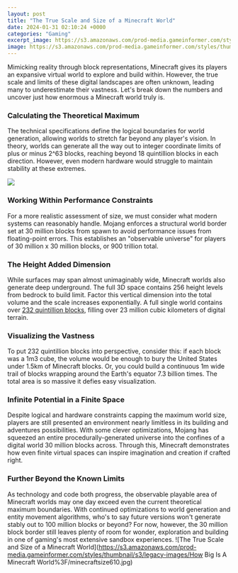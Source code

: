 ```yaml
---
layout: post
title: "The True Scale and Size of a Minecraft World"
date: 2024-01-31 02:10:24 +0000
categories: "Gaming"
excerpt_image: https://s3.amazonaws.com/prod-media.gameinformer.com/styles/thumbnail/s3/legacy-images/How Big Is A Minecraft World%3F/minecraftsize610.jpg
image: https://s3.amazonaws.com/prod-media.gameinformer.com/styles/thumbnail/s3/legacy-images/How Big Is A Minecraft World%3F/minecraftsize610.jpg
---
```


Mimicking reality through block representations, Minecraft gives its players an expansive virtual world to explore and build within. However, the true scale and limits of these digital landscapes are often unknown, leading many to underestimate their vastness. Let's break down the numbers and uncover just how enormous a Minecraft world truly is. 
### Calculating the Theoretical Maximum
The technical specifications define the logical boundaries for world generation, allowing worlds to stretch far beyond any player's vision. In theory, worlds can generate all the way out to integer coordinate limits of plus or minus 2^63 blocks, reaching beyond 18 quintillion blocks in each direction. However, even modern hardware would struggle to maintain stability at these extremes. 

![](https://i.ytimg.com/vi/9HYMVbpqPbM/maxresdefault.jpg)
### Working Within Performance Constraints
For a more realistic assessment of size, we must consider what modern systems can reasonably handle. Mojang enforces a structural world border set at 30 million blocks from spawn to avoid performance issues from floating-point errors. This establishes an "observable universe" for players of 30 million x 30 million blocks, or 900 trillion total.
### The Height Added Dimension 
While surfaces may span almost unimaginably wide, Minecraft worlds also generate deep underground. The full 3D space contains 256 height levels from bedrock to build limit. Factor this vertical dimension into the total volume and the scale increases exponentially. A full single world contains over [232 quintillion blocks](https://store.fi.io.vn/collection/french-bulldog), filling over 23 million cubic kilometers of digital terrain.
### Visualizing the Vastness 
To put 232 quintillion blocks into perspective, consider this: if each block was a 1m3 cube, the volume would be enough to bury the United States under 1.5km of Minecraft blocks. Or, you could build a continuous 1m wide trail of blocks wrapping around the Earth's equator 7.3 billion times. The total area is so massive it defies easy visualization.
### Infinite Potential in a Finite Space
Despite logical and hardware constraints capping the maximum world size, players are still presented an environment nearly limitless in its building and adventures possibilities. With some clever optimizations, Mojang has squeezed an entire procedurally-generated universe into the confines of a digital world 30 million blocks across. Through this, Minecraft demonstrates how even finite virtual spaces can inspire imagination and creation if crafted right.
### Further Beyond the Known Limits
As technology and code both progress, the observable playable area of Minecraft worlds may one day exceed even the current theoretical maximum boundaries. With continued optimizations to world generation and entity movement algorithms, who's to say future versions won't generate stably out to 100 million blocks or beyond? For now, however, the 30 million block border still leaves plenty of room for wonder, exploration and building in one of gaming's most extensive sandbox experiences.
![The True Scale and Size of a Minecraft World](https://s3.amazonaws.com/prod-media.gameinformer.com/styles/thumbnail/s3/legacy-images/How Big Is A Minecraft World%3F/minecraftsize610.jpg)